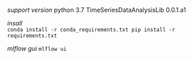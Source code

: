 *support version*
python 3.7
TimeSeriesDataAnalysisLib 0.0.1.a1

*insall*  
`conda install -r conda_requirements.txt
pip install -r requirements.txt`  

*mlflow gui*
`mlflow ui`